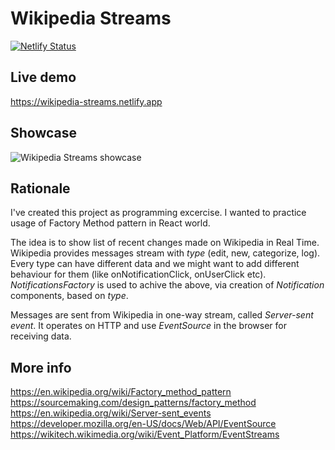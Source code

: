 # Wikipedia Streams

[![Netlify Status](https://api.netlify.com/api/v1/badges/e554302f-c035-48d3-a595-4daae4915491/deploy-status)](https://app.netlify.com/sites/wikipedia-streams/deploys)

## Live demo

https://wikipedia-streams.netlify.app

## Showcase

![Wikipedia Streams showcase](showcase.gif)

## Rationale

I've created this project as programming excercise. I wanted to practice usage of Factory Method pattern in React world.

The idea is to show list of recent changes made on Wikipedia in Real Time. Wikipedia provides messages stream with _type_ (edit, new, categorize, log). Every type can have different data and we might want to add different behaviour for them (like onNotificationClick, onUserClick etc). _NotificationsFactory_ is used to achive the above, via creation of _Notification_ components, based on _type_.

Messages are sent from Wikipedia in one-way stream, called _Server-sent event_. It operates on HTTP and use _EventSource_ in the browser for receiving data.

## More info

https://en.wikipedia.org/wiki/Factory_method_pattern
https://sourcemaking.com/design_patterns/factory_method
https://en.wikipedia.org/wiki/Server-sent_events
https://developer.mozilla.org/en-US/docs/Web/API/EventSource
https://wikitech.wikimedia.org/wiki/Event_Platform/EventStreams
